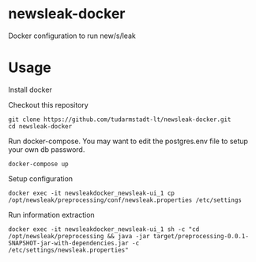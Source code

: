 # newsleak-docker

Docker configuration to run new/s/leak

# Usage

Install docker

Checkout this repository

```
git clone https://github.com/tudarmstadt-lt/newsleak-docker.git
cd newsleak-docker
``` 

Run docker-compose. You may want to edit the postgres.env file to setup your own db password.

```
docker-compose up
```

Setup configuration

```
docker exec -it newsleakdocker_newsleak-ui_1 cp /opt/newsleak/preprocessing/conf/newsleak.properties /etc/settings
```

Run information extraction

```
docker exec -it newsleakdocker_newsleak-ui_1 sh -c "cd /opt/newsleak/preprocessing && java -jar target/preprocessing-0.0.1-SNAPSHOT-jar-with-dependencies.jar -c /etc/settings/newsleak.properties"
```

